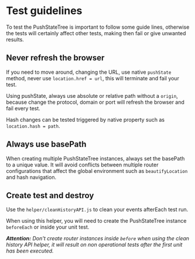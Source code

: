 # Test guidelines

To test the PushStateTree is important to follow some guide lines, otherwise
the tests will certainly affect other tests, making then fail or give unwanted
results.

## Never refresh the browser

If you need to move around, changing the URL, use native `pushState` method, never
use `location.href = url`, this will terminate and fail your test.

Using pushState, always use absolute or relative path without a `origin`, because
change the protocol, domain or port will refresh the browser and fail every test.

Hash changes can be tested triggered by native property such as `location.hash = path`.

## Always use basePath

When creating multiple PushStateTree instances, always set the basePath to a unique
value. It will avoid conflicts between multiple router configurations that affect
the global environment such as `beautifyLocation` and hash navigation.

## Create test and destroy

Use the `helper/cleanHistoryAPI.js` to clean your events afterEach test run.

When using this helper, you will need to create the PushStateTree instance `beforeEach`
or inside your unit test.

***Attention:***
*Don't create router instances inside `before` when using the clean history API
helper, it will result on non operational tests after the first unit has been executed.*
